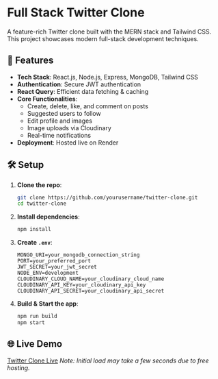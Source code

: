 # Full Stack Twitter Clone

A feature-rich Twitter clone built with the MERN stack and Tailwind CSS. This project showcases modern full-stack development techniques.

## 🚀 Features

- **Tech Stack**: React.js, Node.js, Express, MongoDB, Tailwind CSS
- **Authentication**: Secure JWT authentication
- **React Query**: Efficient data fetching & caching
- **Core Functionalities**: 
  - Create, delete, like, and comment on posts
  - Suggested users to follow
  - Edit profile and images
  - Image uploads via Cloudinary
  - Real-time notifications
- **Deployment**: Hosted live on Render

## 🛠️ Setup

1. **Clone the repo**:
   ```bash
   git clone https://github.com/yourusername/twitter-clone.git
   cd twitter-clone
   ```

2. **Install dependencies**:
   ```bash
   npm install
   ```

3. **Create `.env`**:
   ```env
   MONGO_URI=your_mongodb_connection_string
   PORT=your_preferred_port
   JWT_SECRET=your_jwt_secret
   NODE_ENV=development
   CLOUDINARY_CLOUD_NAME=your_cloudinary_cloud_name
   CLOUDINARY_API_KEY=your_cloudinary_api_key
   CLOUDINARY_API_SECRET=your_cloudinary_api_secret
   ```

4. **Build & Start the app**:
   ```bash
   npm run build
   npm start
   ```

## 🌐 Live Demo

[Twitter Clone Live]([https://your-live-demo-link.com](https://twitter-vtbt.onrender.com/))  
*Note: Initial load may take a few seconds due to free hosting.*
